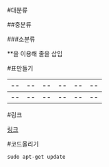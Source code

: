 #대분류

##중분류

###소분류

**을 이용해 줄을 삽입

#표만들기

|--|--|--|--|--|--|
|--|--|--|--|--|--|
|--|--|--|--|--|--|

#링크

[링크](https://docs.docker.com/engine/install/centos/)

#코드올리기

    sudo apt-get update
